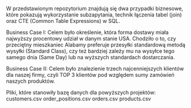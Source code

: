 W przedstawionym repozytorium znajdują się dwa przypadki biznesowe, które pokazują wykorzystanie subzapytania, technik łączenia tabel (join) oraz CTE (Common Table Expressions) w SQL.

Business Case I:
Celem było określenie, która forma dostawy miała najwyższy procentowy udział w danym stanie USA. Chodziło o to, czy przeciętny mieszkaniec Alabamy preferuje przesyłki standardową metodą wysyłki (Standard Class), czy też bardziej zależy mu na wysyłce tego samego dnia (Same Day) lub na wyższych standardach dostarczania.

Business Case II:
Celem było znalezienie trzech najcenniejszych klientów dla naszej firmy, czyli TOP 3 klientów pod względem sumy zamówień naszych produktów.


Pliki, które stanowiły bazę danych dla powyższych projektów:
customers.csv
order_positions.csv
orders.csv
products.csv
